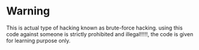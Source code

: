 # Warning
This is actual type of hacking known as brute-force hacking.
using this code against someone is strictly prohibited and illegal!!!!!, the code is given for learning purpose only. 
